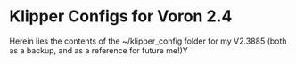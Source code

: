 # Klipper Configs for Voron 2.4
Herein lies the contents of the ~/klipper_config folder for my V2.3885 (both as a backup, and as a reference for future me!)Y